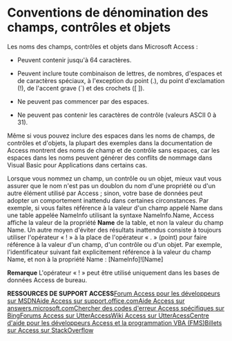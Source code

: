 
# Conventions de dénomination des champs, contrôles et objets

Les noms des champs, contrôles et objets dans Microsoft Access :


- Peuvent contenir jusqu'à 64 caractères.
    
- Peuvent inclure toute combinaison de lettres, de nombres, d'espaces et de caractères spéciaux, à l'exception du point (.), du point d'exclamation (!), de l'accent grave (`) et des crochets ([ ]).
    
- Ne peuvent pas commencer par des espaces.
    
- Ne peuvent pas contenir les caractères de contrôle (valeurs ASCII 0 à 31).
    

Même si vous pouvez inclure des espaces dans les noms de champs, de contrôles et d'objets, la plupart des exemples dans la documentation de Access montrent des noms de champ et de contrôle sans espaces, car les espaces dans les noms peuvent générer des conflits de nommage dans Visual Basic pour Applications dans certains cas.

Lorsque vous nommez un champ, un contrôle ou un objet, mieux vaut vous assurer que le nom n'est pas un doublon du nom d'une propriété ou d'un autre élément utilisé par Access ; sinon, votre base de données peut adopter un comportement inattendu dans certaines circonstances. Par exemple, si vous faites référence à la valeur d'un champ appelé Name dans une table appelée NameInfo utilisant la syntaxe NameInfo.Name, Access affiche la valeur de la propriété  **Name** de la table, et non la valeur du champ Name.
Un autre moyen d'éviter des résultats inattendus consiste à toujours utiliser l'opérateur « ! » à la place de l'opérateur « . » (point) pour faire référence à la valeur d'un champ, d'un contrôle ou d'un objet. Par exemple, l'identificateur suivant fait explicitement référence à la valeur du champ Name, et non à la propriété Name :
[NameInfo]![Name]

 **Remarque**  L'opérateur « ! » peut être utilisé uniquement dans les bases de données Access de bureau.

 **RESSOURCES DE SUPPORT ACCESS**[Forum Access pour les développeurs sur MSDN](https://social.msdn.microsoft.com/Forums/office/fr-fr/home?forum=accessdev)[Aide Access sur support.office.com](https://support.office.com/search/results?query=Access)[Aide Access sur answers.microsoft.com](http://answers.microsoft.com/fr-fr/office/forum/access?page=1&amp;tab=question&amp;status=all&amp;auth=1)[Chercher des codes d'erreur Access spécifiques sur Bing](http://www.bing.com/)[Forums Access sur UtterAccess](http://www.utteraccess.com/forum/index.php?act=idx)[Wiki Access sur UtterAcess](http://www.utteraccess.com/forum/index.php?act=idx)[Centre d'aide pour les développeurs Access et la programmation VBA (FMS)](http://www.fmsinc.com/MicrosoftAccess/developer/)[Billets sur Access sur StackOverflow](http://stackoverflow.com/questions/tagged/ms-access)
